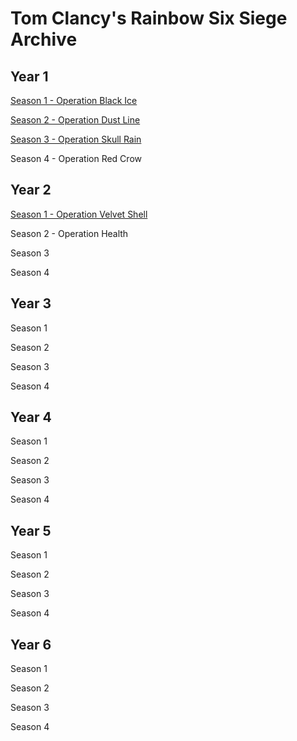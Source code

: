 # Tom Clancy's Rainbow Six Siege Archive

## Year 1
[Season 1 - Operation Black Ice](https://github.com/Rainbow6Game/Tom-Clancy-s-Rainbow-Six-Siege/releases/tag/y1s1)

[Season 2 - Operation Dust Line](https://github.com/Rainbow6Game/Tom-Clancy-s-Rainbow-Six-Siege/releases/tag/y1s2)

[Season 3 - Operation Skull Rain](https://github.com/Rainbow6Game/Tom-Clancy-s-Rainbow-Six-Siege/releases/tag/y1s3)

Season 4 - Operation Red Crow

## Year 2
[Season 1 - Operation Velvet Shell](https://github.com/Rainbow6Game/Tom-Clancy-s-Rainbow-Six-Siege/releases/tag/y2s1)

Season 2 - Operation Health

Season 3

Season 4


## Year 3

Season 1

Season 2

Season 3

Season 4


## Year 4

Season 1

Season 2

Season 3

Season 4


## Year 5

Season 1

Season 2

Season 3

Season 4


## Year 6

Season 1

Season 2

Season 3

Season 4

